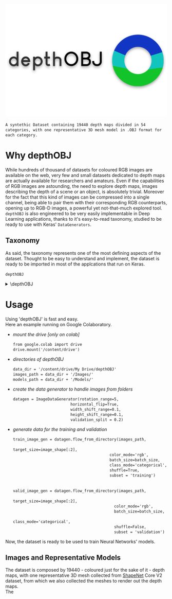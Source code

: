 <img src="logo_con_scritta.png" width=900 /> 

    A syntethic Dataset containing 19440 depth maps divided in 54 categories, with one representative 3D mesh model in .OBJ format for each category.

# **Why depthOBJ**

While hundreds of thousand of datasets for coloured RGB images are available on the web, very few and small datasets dedicated to depth maps are actually available for researchers and amateurs. 
Even if the capabilities of RGB images are astounding, the need to explore depth maps, images describing the depth of a scene or an object, is absolutely trivial. Moreover for the fact that this kind of images can be compressed into a single channel, being able to pair them with their corresponding RGB counterparts, opening up to RGB-D images, a powerful yet not-that-much explored tool. </br>
`depthOBJ` is also engineered to be very easily implementable in Deep Learning applications, thanks to it's easy-to-read taxonomy, studied to be ready to use with Keras' `DataGenerators`.

## Taxonomy
As said, the taxonomy represents one of the most defining aspects of the dataset. Thought to be easy to understand and implement, the dataset is ready to be imported in most of the applcations that run on Keras. 

`depthOBJ` 
<details><summary>\depthOBJ</summary>
<p>
    <details><summary>\Images</summary>
    <p>


            - \bag
            - \basket
            - \bathtub
            - \bed
            - \bench
            - \birdhouse
            - \bookshelf
            - \bottle
            - \bowl
            - \bus
            - \cabinet
            - \camera
            - \can
            - \cap
            - \car
            - \cellphone
            - \chair
            - \clock
            - \dishwasher
            - \display
            - \earphone
            - \faucet
            - \file cabinet
            - \guitar
            - \helmet
            - \jar
            - \keyboard
            - \knife
            - \lamp
            - \laptop
            - \mailbox
            - \microphone
            - \microwave
            - \motorcycle
            - \mug
            - \piano
            - \pillow
            - \pistol
            - \plane
            - \pot
            - \printer
            - \projectile
            - \remote
            - \rifle
            - \skateboard
            - \sofa
            - \speaker
            - \stove
            - \table
            - \tower 
            - \train
            - \trashcan
            - \washer
            - \watercraft

</p>
</details>
<details><summary>\Models</summary>
<p>

        - bag.obj
        - basket.obj
        - bathtub.obj
        - bed.obj
        - bench.obj
        - birdhouse.obj
        - bookshelf.obj
        - bottle.obj
        - bowl.obj
        - bus.obj
        - cabinet.obj
        - camera.obj
        - can.obj
        - cap.obj
        - car.obj
        - cellphone.obj
        - chair.obj
        - clock.obj
        - dishwasher.obj
        - display.obj
        - earphone.obj
        - faucet.obj
        - file cabinet.obj
        - guitar.obj
        - helmet.obj
        - jar.obj
        - keyboard.obj
        - knife.obj
        - lamp.obj
        - laptop.obj
        - mailbox.obj
        - microphone.obj
        - microwave.obj
        - motorcycle.obj
        - mug.obj
        - piano.obj
        - pillow.obj
        - pistol.obj
        - plane.obj
        - pot.obj
        - printer.obj
        - projectile.obj
        - remote.obj
        - rifle.obj
        - skateboard.obj
        - sofa.obj
        - speaker.obj
        - stove.obj
        - table.obj
        - tower.obj
        - train.obj
        - trashcan.obj
        - washer.obj
        - watercraft.obj
        
</p>
</details>

</p>
</details>


# Usage 
Using 'depthOBJ' is fast and easy. </br>
Here an example running on Google Colaboratory.</br>
- *mount the drive [only on colab]*
    ```
    from google.colab import drive
    drive.mount('/content/drive')
    ```
- *directories of depthOBJ*
    ```
    data_dir = '/content/drive/My Drive/depthOBJ'
    images_path = data_dir + '/Images/'
    models_path = data_dir + '/Models/'
    ```
- *create the data generator to handle images from folders*
    ```
    datagen = ImageDataGenerator(rotation_range=5, 
                             horizontal_flip=True, 
                             width_shift_range=0.1, 
                             height_shift_range=0.1,
                             validation_split = 0.2)
    ```
- *generate data for the training and validation*
    ```
    train_image_gen = datagen.flow_from_directory(images_path,
                                              target_size=image_shape[:2], 
                                              color_mode='rgb', 
                                              batch_size=batch_size, 
                                              class_mode='categorical', 
                                              shuffle=True,
                                              subset = 'training')


    valid_image_gen = datagen.flow_from_directory(images_path,
                                                target_size=image_shape[:2],
                                                color_mode='rgb', 
                                                batch_size=batch_size, 
                                                class_mode='categorical', 
                                                shuffle=False,
                                                subset = 'validation')
    ```

Now, the dataset is ready to be used to train Neural Networks' models. 

## Images and Representative Models
The dataset is composed by 19440 - coloured just for the sake of it - depth maps, with one representative 3D mesh collected from [ShapeNet](https://www.shapenet.org/) Core V2 dataset, from which we also collected the meshes to render out the depth maps. </br>
The 